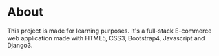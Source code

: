 # About 
This project is made for learning purposes. It's a full-stack E-commerce web application made with HTML5, CSS3, Bootstrap4, Javascript and Django3.
